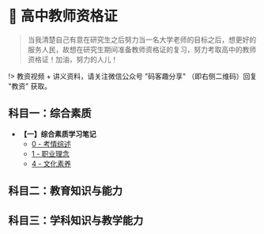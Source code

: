 # 👒 高中教师资格证

> 当我清楚自己有意在研究生之后努力当一名大学老师的目标之后，想更好的服务人民，故想在研究生期间准备教师资格证的复习，努力考取高中的教师资格证！加油，努力的人儿！



!> 教资视频 + 讲义资料，请关注微信公众号 "码客趣分享" （即右侧二维码）回复 "教资" 获取。

## 科目一：综合素质

* **【一】综合素质学习笔记**
  * [0 - 考情综述](高中教资/综合素质/CH0-考情综述.md)
  * [1 - 职业理念](高中教资/综合素质/CH1-职业理念.md)
  * [4 - 文化素养](高中教资/综合素质/CH4-文化素养.md)



## 科目二：教育知识与能力



## 科目三：学科知识与教学能力